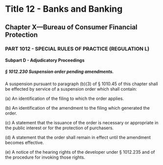 
# Title 12 - Banks and Banking
## Chapter X—Bureau of Consumer Financial Protection
### PART 1012 - SPECIAL RULES OF PRACTICE (REGULATION L)
#### Subpart D - Adjudicatory Proceedings
##### § 1012.230 Suspension order pending amendments.

A suspension pursuant to paragraph (b)(3) of § 1010.45 of this chapter shall be effected by service of a suspension order which shall contain:

(a) An identification of the filing to which the order applies.

(b) An identification of the amendment to the filing which generated the order.

(c) A statement that the issuance of the order is necessary or appropriate in the public interest or for the protection of purchasers.

(d) A statement that the order shall remain in effect until the amendment becomes effective.

(e) A notice of the hearing rights of the developer under § 1012.235 and of the procedure for invoking those rights.
